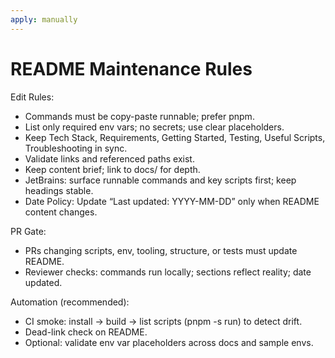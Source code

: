 ```yaml
---
apply: manually
---
```


# README Maintenance Rules

Edit Rules:

- Commands must be copy-paste runnable; prefer pnpm.
- List only required env vars; no secrets; use clear placeholders.
- Keep Tech Stack, Requirements, Getting Started, Testing, Useful Scripts, Troubleshooting in sync.
- Validate links and referenced paths exist.
- Keep content brief; link to docs/ for depth.
- JetBrains: surface runnable commands and key scripts first; keep headings stable.
- Date Policy: Update “Last updated: YYYY-MM-DD” only when README content changes.

PR Gate:

- PRs changing scripts, env, tooling, structure, or tests must update README.
- Reviewer checks: commands run locally; sections reflect reality; date updated.

Automation (recommended):

- CI smoke: install → build → list scripts (pnpm -s run) to detect drift.
- Dead-link check on README.
- Optional: validate env var placeholders across docs and sample envs.
